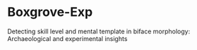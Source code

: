 # Boxgrove-Exp
Detecting skill level and mental template in biface morphology: Archaeological and experimental insights